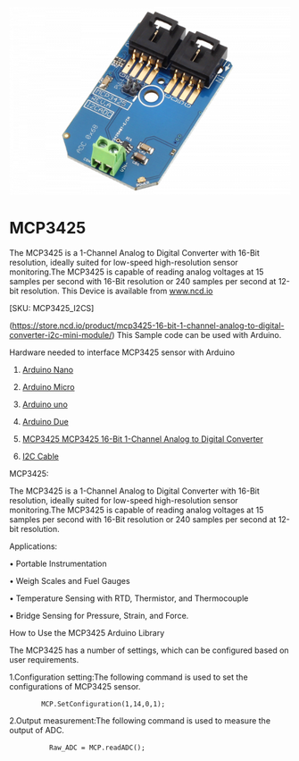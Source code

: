 [![MCP3425](MCP3425_I2CADC.png)](https://store.ncd.io/product/mcp3425-16-bit-1-channel-analog-to-digital-converter-i2c-mini-module/)

# MCP3425

The MCP3425 is a 1-Channel Analog to Digital Converter with 16-Bit resolution, ideally suited for low-speed high-resolution sensor monitoring.The MCP3425 is capable of reading analog voltages at 15 samples per second with 16-Bit resolution or 240 samples per second at 12-bit resolution. 
This Device is available from www.ncd.io 

[SKU: MCP3425_I2CS]

(https://store.ncd.io/product/mcp3425-16-bit-1-channel-analog-to-digital-converter-i2c-mini-module/)
This Sample code can be used with Arduino.

Hardware needed to interface MCP3425 sensor with Arduino

1. <a href="https://store.ncd.io/product/i2c-shield-for-arduino-nano/">Arduino Nano</a>

2. <a href="https://store.ncd.io/product/i2c-shield-for-arduino-micro-with-i2c-expansion-port/">Arduino Micro</a>

3. <a href="https://store.ncd.io/product/i2c-shield-for-arduino-uno/">Arduino uno</a>

4. <a href="https://store.ncd.io/product/dual-i2c-shield-for-arduino-due-with-modular-communications-interface/">Arduino Due</a>

5. <a href="https://store.ncd.io/product/mcp3425-16-bit-1-channel-analog-to-digital-converter-i2c-mini-module/">MCP3425 MCP3425 16-Bit 1-Channel Analog to Digital Converter</a>

6. <a href="https://store.ncd.io/product/i%C2%B2c-cable/">I2C Cable</a>

MCP3425:

The MCP3425 is a 1-Channel Analog to Digital Converter with 16-Bit resolution, ideally suited for low-speed high-resolution sensor monitoring.The MCP3425 is capable of reading analog voltages at 15 samples per second with 16-Bit resolution or 240 samples per second at 12-bit resolution. 

Applications:

• Portable Instrumentation

• Weigh Scales and Fuel Gauges

• Temperature Sensing with RTD, Thermistor, and Thermocouple

• Bridge Sensing for Pressure, Strain, and Force.

How to Use the MCP3425 Arduino Library

The MCP3425 has a number of settings, which can be configured based on user requirements.
          
1.Configuration setting:The following command is used to set the configurations of MCP3425 sensor.

            MCP.SetConfiguration(1,14,0,1);
            
2.Output measurement:The following command is used to measure the output of ADC.

              Raw_ADC = MCP.readADC();
